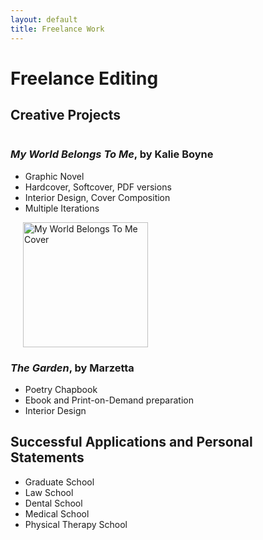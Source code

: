 ```yaml
---
layout: default
title: Freelance Work
---
```


# Freelance Editing 

## Creative Projects 
<div style="display: flex; align-items: flex-start;">
  <div style="flex: 1;">
    <h3> <i>My World Belongs To Me</i>, by Kalie Boyne </h3>
    
<ul>
     <li> Graphic Novel</li>
     <li> Hardcover, Softcover, PDF versions</li>
     <li> Interior Design, Cover Composition</li>
     <li> Multiple Iterations </li>
</ul>

  <div style="flex: 0 0 auto; margin-left: 20px;">
    <img src="{{ '/assets/MWBTM.png' | relative_url }}" alt="My World Belongs To Me Cover" style="width: 200px; height: auto;">
  </div>

<div style="display: flex; align-items: flex-start;">
  <div style="flex: 1;">

<h3> <i>The Garden</i>, by Marzetta </h3>

<ul>
    <li> Poetry Chapbook
    <li> Ebook and Print-on-Demand preparation 
    <li> Interior Design
    
</ul>
    
<h2> Successful Applications and Personal Statements </h2>

<ul> 
    <li>  Graduate School </li>
    <li> Law School </li>
    <li>   Dental School </li>
    <li> Medical School </li>
    <li> Physical Therapy School </li>
  
</ul>

